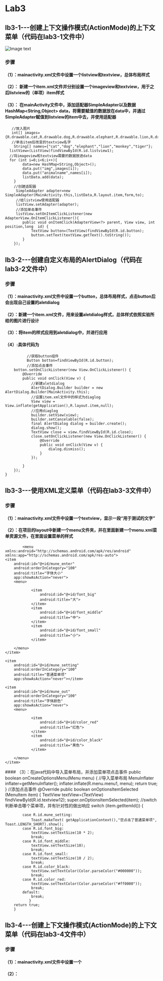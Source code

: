 # Lab3
## lb3-1---创建上下文操作模式(ActionMode)的上下文菜单（代码在lab3-1文件中）
![Image text]()
### 步骤
#### （1）：mainactivity.xml文件中设置一个listview和textview，总体布局样式
#### （2）： 新建一个item.xml文件并分别设置一个imageview和textview，用于之后listview的（单项）item样式
#### （3）： 在mainActivity文件中，添加适配器SimpleAdapter以及数据HashMap<String,Object> data，将需要赋值的数据放在data中，并通过SimpleAdapter赋值到listview的item中去，并使用适配器
#### 
       //放入图片
       int[] images={R.drawable.cat,R.drawable.dog,R.drawable.elephant,R.drawable.lion,R.drawable.monkey,R.drawable.tiger};
       //单击item后改变的textview名字
        String[] names={"cat","dog","elephant","lion","monkey","tiger"};
      listView=(ListView)findViewById(R.id.listview1);
      //将imageview和textview需要的数据放进data
      for (int i=0;i<6;i++){
            data=new HashMap<String,Object>();
            data.put("img",images[i]);
            data.put("animalname",names[i]);
            listData.add(data);
        }
        //创建适配器
         SimpleAdapter adapter=new SimpleAdapter(MainActivity.this,listData,R.layout.item,form,to);
         //给listview使用适配器
         listView.setAdapter(adapter);
         //添加单击事件
         listView.setOnItemClickListener(new  AdapterView.OnItemClickListener(){
            public void onItemClick(AdapterView<?> parent, View view, int position,long  id) {
                TextView button=(TextView)findViewById(R.id.button);
                button.setText(textView.getText().toString());
            }
        });
## lb3-2---创建自定义布局的AlertDialog（代码在lab3-2文件中）
### 步骤
#### （1）：mainactivity.xml文件中设置一个button，总体布局样式，点击button后会出现自己设置的aletdialog
#### （2）：新建一个item.xml文件，用来设置aletdialog样式，总体样式依照实验所给的图片进行设计
#### （3）：将item的样式应用到aletdialog中，并进行应用
#### （4）:具体代码为
              //获取button组件
              Button botton=findViewById(R.id.button);
              //添加点击事件
        botton.setOnClickListener(new View.OnClickListener() {
            @Override
            public void onClick(View v) {
                //新建aletdialog
                AlertDialog.Builder builder = new AlertDialog.Builder(MainActivity.this);
                //设置item.xml文件中的样式为diaglog
                View view = View.inflate(getApplication(),R.layout.item,null);
                //应用diaglog
                builder.setView(view);
                builder.setCancelable(false);
                final AlertDialog dialog = builder.create();
                dialog.show();
                TextView close = view.findViewById(R.id.close);
                close.setOnClickListener(new View.OnClickListener() {
                    @Override
                    public void onClick(View v) {
                        dialog.dismiss();
                    }
                });

            }
        });
    }

## lb3-3---使用XML定义菜单（代码在lab3-3文件中）
### 步骤
#### （1）：mainactivity.xml文件中设置一个textview，显示一段“用于测试的文字”
#### （2）：在项目的layout中新建一个menu文件夹，并在里面新建一个menu.xml菜单资源文件，在里面设置菜单的样式
            <menu xmlns:android="http://schemas.android.com/apk/res/android"
    xmlns:app="http://schemas.android.com/apk/res-auto">
    <item
        android:id="@+id/mune_enter"
        android:orderInCategory="100"
        android:title="字体大小"
        app:showAsAction="never">
        <menu>
<!--            <group android:checkableBehavior="single">-->
                <item
                    android:id="@+id/font_big"
                    android:title="大">
                </item>
                <item
                    android:id="@+id/font_middle"
                    android:title="中">
                </item>
                <item
                    android:id="@+id/font_small"
                    android:title="小">
                </item>
<!--            </group>-->
        </menu>
    </item>

    <item
        android:id="@+id/mune_setting"
        android:orderInCategory="100"
        android:title="普通菜单项"
        app:showAsAction="never"></item>

    <item
        android:id="@+id/mune_out"
        android:orderInCategory="100"
        android:title="字体颜色"
        app:showAsAction="never">
        <menu>
<!--            <group android:checkableBehavior="single">-->
                <item
                    android:id="@+id/color_red"
                    android:title="红色">
                </item>
                <item
                    android:id="@+id/color_black"
                    android:title="黑色">
                </item>
<!--            </group>-->
        </menu>
    </item>

</menu>
#### （3）：在java代码中导入菜单布局，并添加菜单项点击事件
        public boolean onCreateOptionsMenu(Menu menu) {
        //导入菜单布局
        MenuInflater    inflater=getMenuInflater();
                inflater.inflate(R.menu.menu1, menu);
        return true;
       }
       //添加点击事件
        @Override
    public boolean onOptionsItemSelected (MenuItem item) {
        TextView textView=(TextView) findViewById(R.id.textview12);
        super.onOptionsItemSelected(item);
        //switch 判断单击哪个菜单项，并有针对性的做出响应
        switch (item.getItemId()) {

            case R.id.mune_setting:
                Toast.makeText( getApplicationContext(),"您点击了普通菜单项", Toast.LENGTH_SHORT).show();
            case R.id.font_big:
                textView.setTextSize(10 * 2);
                break;
            case R.id.font_middle:
                textView.setTextSize(10);
                break;
            case R.id.font_small:
                textView.setTextSize(10 / 2);
                break;
            case R.id.color_black:
                textView.setTextColor(Color.parseColor("#000000"));
                break;
            case R.id.color_red:
                textView.setTextColor(Color.parseColor("#ff0000"));
                break;
            default:
                break;
               }
        return true;
        }
## lb3-4---创建上下文操作模式(ActionMode)的上下文菜单（代码在lab3-4文件中）
### 步骤
#### （1）：mainactivity.xml文件中设置一个
#### （2）：










